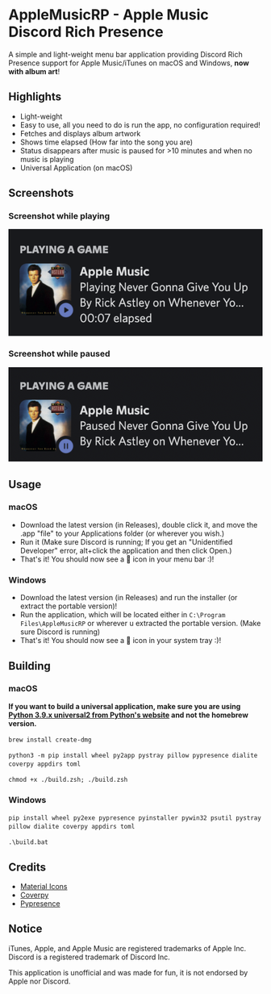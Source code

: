 # AppleMusicRP - Apple Music Discord Rich Presence

A simple and light-weight menu bar application providing Discord Rich Presence support for Apple Music/iTunes on macOS and Windows, **now with album art**!

## Highlights

- Light-weight
- Easy to use, all you need to do is run the app, no configuration required!
- Fetches and displays album artwork
- Shows time elapsed (How far into the song you are)
- Status disappears after music is paused for >10 minutes and when no music is playing
- Universal Application (on macOS)

## Screenshots

### Screenshot while playing

![Screenshot while playing](screenshots/screenshot1.png)

### Screenshot while paused

![Screenshot while paused](screenshots/screenshot2.png)

## Usage

### macOS

- Download the latest version (in Releases), double click it, and move the .app "file" to your Applications folder (or wherever you wish.)
- Run it (Make sure Discord is running; If you get an "Unidentified Developer" error, alt+click the application and then click Open.)
- That's it! You should now see a 🎵 icon in your menu bar :)!

### Windows

- Download the latest version (in Releases) and run the installer (or extract the portable version)! 
- Run the application, which will be located either in `C:\Program Files\AppleMusicRP` or wherever u extracted the portable version. (Make sure Discord is running)
- That's it! You should now see a 🎵 icon in your system tray :)!

## Building
### macOS

**If you want to build a universal application, make sure you are using [Python 3.9.x universal2 from Python's website](https://www.python.org/downloads/macos/) and not the homebrew version.**

`brew install create-dmg`

`python3 -m pip install wheel py2app pystray pillow pypresence dialite coverpy appdirs toml`

`chmod +x ./build.zsh; ./build.zsh`

### Windows

`pip install wheel py2exe pypresence pyinstaller pywin32 psutil pystray pillow dialite coverpy appdirs toml`

`.\build.bat`
  
## Credits

- [Material Icons](https://fonts.google.com/icons)
- [Coverpy](https://github.com/matteing/coverpy)
- [Pypresence](https://qwertyquerty.github.io/pypresence/html/index.html)

## Notice

iTunes, Apple, and Apple Music are registered trademarks of Apple Inc.
Discord is a registered trademark of Discord Inc.

This application is unofficial and was made for fun, it is not endorsed by Apple nor Discord.
